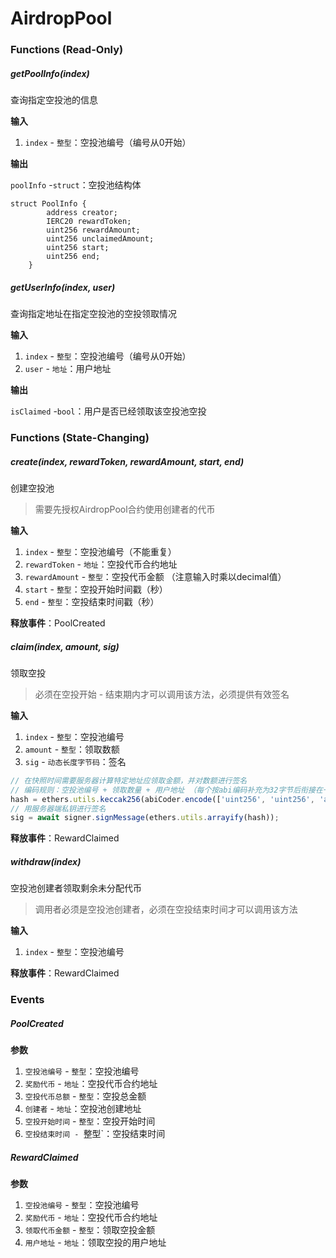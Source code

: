 # AirdropPool 

### Functions (Read-Only)

##### **getPoolInfo(index)**

查询指定空投池的信息

**输入**

1. `index` - `整型`：空投池编号（编号从0开始）

**输出**

`poolInfo` -`struct`：空投池结构体

```solidity
struct PoolInfo {
        address creator;
        IERC20 rewardToken;
        uint256 rewardAmount;
        uint256 unclaimedAmount;
        uint256 start;
        uint256 end;
    }
```

##### **getUserInfo(index, user)**

查询指定地址在指定空投池的空投领取情况

**输入**

1. `index` - `整型`：空投池编号（编号从0开始）
2. `user` - `地址`：用户地址

**输出**

`isClaimed` -`bool`：用户是否已经领取该空投池空投

### Functions (State-Changing)

##### **create(index, rewardToken, rewardAmount, start, end)**

创建空投池

> 需要先授权AirdropPool合约使用创建者的代币

**输入**

1. `index` - `整型`：空投池编号（不能重复）
1. `rewardToken` - `地址`：空投代币合约地址
2. `rewardAmount` - `整型`：空投代币金额 （注意输入时乘以decimal值）
3. `start` - `整型`：空投开始时间戳（秒）
4. `end` - `整型`：空投结束时间戳（秒）

**释放事件**：PoolCreated

##### **claim(index, amount, sig)**

领取空投

> 必须在空投开始 - 结束期内才可以调用该方法，必须提供有效签名

**输入**

1. `index` - `整型`：空投池编号
2. `amount` - `整型`：领取数额
3. `sig` - `动态长度字节码`：签名

```javascript
// 在快照时间需要服务器计算特定地址应领取金额，并对数额进行签名
// 编码规则：空投池编号 + 领取数量 + 用户地址 （每个按abi编码补充为32字节后衔接在一起，对其哈希结果进行签名）
hash = ethers.utils.keccak256(abiCoder.encode(['uint256', 'uint256', 'address'], [index, claimAmount, user.address]));
// 用服务器端私钥进行签名
sig = await signer.signMessage(ethers.utils.arrayify(hash));
```

**释放事件**：RewardClaimed

##### **withdraw(index)**

空投池创建者领取剩余未分配代币

> 调用者必须是空投池创建者，必须在空投结束时间才可以调用该方法

**输入**

1. `index` - `整型`：空投池编号

**释放事件**：RewardClaimed

### Events 

##### **PoolCreated**

**参数**

1. `空投池编号` - `整型`：空投池编号
2. `奖励代币` - `地址`：空投代币合约地址
3. `空投代币总额` - `整型`：空投总金额
4. `创建者` - `地址`：空投池创建地址
5. `空投开始时间` - `整型`：空投开始时间
6. `空投结束时间 - `整型`：空投结束时间

##### RewardClaimed

**参数**

1. `空投池编号` - `整型`：空投池编号
2. `奖励代币` - `地址`：空投代币合约地址
3. `领取代币金额` - `整型`：领取空投金额
4. `用户地址` - `地址`：领取空投的用户地址